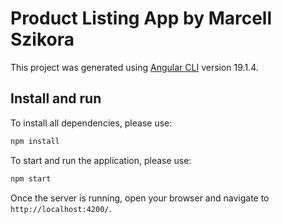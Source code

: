 # Product Listing App by Marcell Szikora

This project was generated using [Angular CLI](https://github.com/angular/angular-cli) version 19.1.4.

## Install and run

To install all dependencies, please use:

```bash
npm install
```

To start and run the application,  please use:

```bash
npm start
```

Once the server is running, open your browser and navigate to `http://localhost:4200/`. 